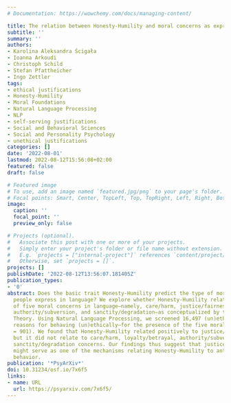 ```yaml
---
# Documentation: https://wowchemy.com/docs/managing-content/

title: The relation between Honesty-Humility and moral concerns as expressed in language
subtitle: ''
summary: ''
authors:
- Karolina Aleksandra Ścigała
- Ioanna Arkoudi
- Christoph Schild
- Stefan Pfattheicher
- Ingo Zettler
tags:
- ethical justifications
- Honesty-Humility
- Moral Foundations
- Natural Language Processing
- NLP
- self-serving justifications
- Social and Behavioral Sciences
- Social and Personality Psychology
- unethical justifications
categories: []
date: '2022-08-01'
lastmod: 2022-08-12T15:56:08+02:00
featured: false
draft: false

# Featured image
# To use, add an image named `featured.jpg/png` to your page's folder.
# Focal points: Smart, Center, TopLeft, Top, TopRight, Left, Right, BottomLeft, Bottom, BottomRight.
image:
  caption: ''
  focal_point: ''
  preview_only: false

# Projects (optional).
#   Associate this post with one or more of your projects.
#   Simply enter your project's folder or file name without extension.
#   E.g. `projects = ["internal-project"]` references `content/project/deep-learning/index.md`.
#   Otherwise, set `projects = []`.
projects: []
publishDate: '2022-08-12T13:56:07.181405Z'
publication_types:
- '0'
abstract: Does the basic trait Honesty-Humility predict the type of moral concerns
  people express in language? We explore whether Honesty-Humility relates to the expression
  of five moral concerns in language—namely, care/harm, justice/fairness, loyalty/betrayal,
  authority/subversion, and sanctity/degradation—as conceptualized by the Moral Foundations
  Theory. Using Natural Language Processing, we screened 16,497 (un)ethical justifications—i.e.,
  reasons for behaving (un)ethically—for the presence of the five moral concerns (N
  = 901). We found that Honesty-Humility related positively to justice/fairness concerns,
  but it did not relate to care/harm, loyalty/betrayal, authority/subversion, and
  sanctity/degradation concerns. Our findings thus suggest that justice/fairness concerns
  might serve as one of the mechanisms relating Honesty-Humility to anti- and prosocial
  behavior.
publication: '*PsyArXiv*'
doi: 10.31234/osf.io/7x6f5
links:
- name: URL
  url: https://psyarxiv.com/7x6f5/
---
```

